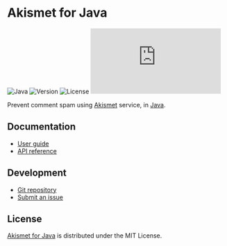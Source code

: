 # Akismet for Java
![Java](https://badgen.net/badge/java/%3E%3D17.0.0/green) ![Version](https://badgen.net/badge/project/v1.0.0/blue) ![License](https://badgen.net/badge/license/MIT/blue) ![Coverage](https://badgen.net/codecov/c/github/cedx/akismet.java)

Prevent comment spam using [Akismet](https://akismet.com) service, in [Java](https://www.oracle.com/java).

## Documentation
- [User guide](https://docs.belin.io/akismet.java)
- [API reference](https://docs.belin.io/akismet.java/api)

## Development
- [Git repository](https://github.com/cedx/akismet.java)
- [Submit an issue](https://github.com/cedx/akismet.java/issues)

## License
[Akismet for Java](https://docs.belin.io/akismet.java) is distributed under the MIT License.
